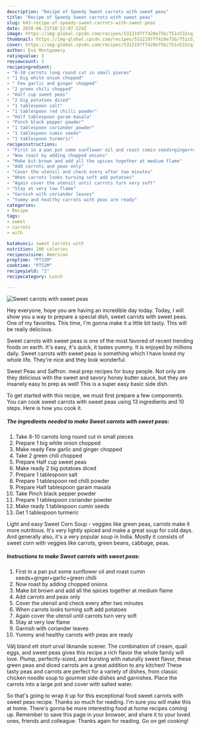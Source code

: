 ```yaml
---
description: "Recipe of Speedy Sweet carrots with sweet peas"
title: "Recipe of Speedy Sweet carrots with sweet peas"
slug: 643-recipe-of-speedy-sweet-carrots-with-sweet-peas
date: 2020-06-21T10:52:07.524Z
image: https://img-global.cpcdn.com/recipes/5312197ff428e75b/751x532cq70/sweet-carrots-with-sweet-peas-recipe-main-photo.jpg
thumbnail: https://img-global.cpcdn.com/recipes/5312197ff428e75b/751x532cq70/sweet-carrots-with-sweet-peas-recipe-main-photo.jpg
cover: https://img-global.cpcdn.com/recipes/5312197ff428e75b/751x532cq70/sweet-carrots-with-sweet-peas-recipe-main-photo.jpg
author: Eva Montgomery
ratingvalue: 3
reviewcount: 3
recipeingredient:
- "8-10 carrots long round cut in small pieces"
- "1 big white onion chopped"
- " Few garlic and ginger chopped"
- "2 green chili chopped"
- "Half cup sweet peas"
- "2 big potatoes diced"
- "1 tablespoon salt"
- "1 tablespoon red chilli powder"
- "Half tablespoon garam masala"
- "Pinch black pepper powder"
- "1 tablespoon coriander powder"
- "1 tablespoon cumin seeds"
- "1 tablespoon turmeric"
recipeinstructions:
- "First in a pan put some sunflower oil and roast cumin seeds+ginger+garlic+green chilli"
- "Now roast by adding chopped onions"
- "Make bit brown and add all the spices together at medium flame"
- "Add carrots and peas only"
- "Cover the utensil and check every after two minutes"
- "When carrots looks turning soft add potatoes"
- "Again cover the utensil until carrots turn very soft"
- "Stay at very low flame"
- "Garnish with coriander leaves"
- "Yummy and healthy carrots with peas are ready"
categories:
- Recipe
tags:
- sweet
- carrots
- with

katakunci: sweet carrots with 
nutrition: 206 calories
recipecuisine: American
preptime: "PT32M"
cooktime: "PT52M"
recipeyield: "2"
recipecategory: Lunch

---
```



![Sweet carrots with sweet peas](https://img-global.cpcdn.com/recipes/5312197ff428e75b/751x532cq70/sweet-carrots-with-sweet-peas-recipe-main-photo.jpg)

Hey everyone, hope you are having an incredible day today. Today, I will show you a way to prepare a special dish, sweet carrots with sweet peas. One of my favorites. This time, I'm gonna make it a little bit tasty. This will be really delicious.

Sweet carrots with sweet peas is one of the most favored of recent trending foods on earth. It's easy, it's quick, it tastes yummy. It is enjoyed by millions daily. Sweet carrots with sweet peas is something which I have loved my whole life. They're nice and they look wonderful.

Sweet Peas and Saffron. meal prep recipes for busy people. Not only are they delicious with the sweet and savory honey butter sauce, but they are insanely easy to prep as well! This is a super easy basic side dish.


To get started with this recipe, we must first prepare a few components. You can cook sweet carrots with sweet peas using 13 ingredients and 10 steps. Here is how you cook it.

<!--inarticleads1-->

##### The ingredients needed to make Sweet carrots with sweet peas:

1. Take 8-10 carrots long round cut in small pieces
1. Prepare 1 big white onion chopped
1. Make ready  Few garlic and ginger chopped
1. Take 2 green chili chopped
1. Prepare Half cup sweet peas
1. Make ready 2 big potatoes diced
1. Prepare 1 tablespoon salt
1. Prepare 1 tablespoon red chilli powder
1. Prepare Half tablespoon garam masala
1. Take Pinch black pepper powder
1. Prepare 1 tablespoon coriander powder
1. Make ready 1 tablespoon cumin seeds
1. Get 1 tablespoon turmeric


Light and easy Sweet Corn Soup - veggies like green peas, carrots make it more nutritious. It&#39;s very lightly spiced and make a great soup for cold days. And generally also, it&#39;s a very popular soup in India. Mostly it consists of sweet corn with veggies like carrots, green beans, cabbage, peas. 

<!--inarticleads2-->

##### Instructions to make Sweet carrots with sweet peas:

1. First in a pan put some sunflower oil and roast cumin seeds+ginger+garlic+green chilli
1. Now roast by adding chopped onions
1. Make bit brown and add all the spices together at medium flame
1. Add carrots and peas only
1. Cover the utensil and check every after two minutes
1. When carrots looks turning soft add potatoes
1. Again cover the utensil until carrots turn very soft
1. Stay at very low flame
1. Garnish with coriander leaves
1. Yummy and healthy carrots with peas are ready


Välj bland ett stort urval liknande scener. The combination of cream, quail eggs, and sweet peas gives this recipe a rich flavor the whole family will love. Plump, perfectly-sized, and bursting with naturally sweet flavor, these green peas and diced carrots are a great addition to any kitchen! These tasty peas and carrots are perfect for a variety of dishes, from classic chicken noodle soup to gourmet side dishes and garnishes. Place the carrots into a large pot and cover with salted water. 

So that's going to wrap it up for this exceptional food sweet carrots with sweet peas recipe. Thanks so much for reading. I'm sure you will make this at home. There's gonna be more interesting food at home recipes coming up. Remember to save this page in your browser, and share it to your loved ones, friends and colleague. Thanks again for reading. Go on get cooking!
